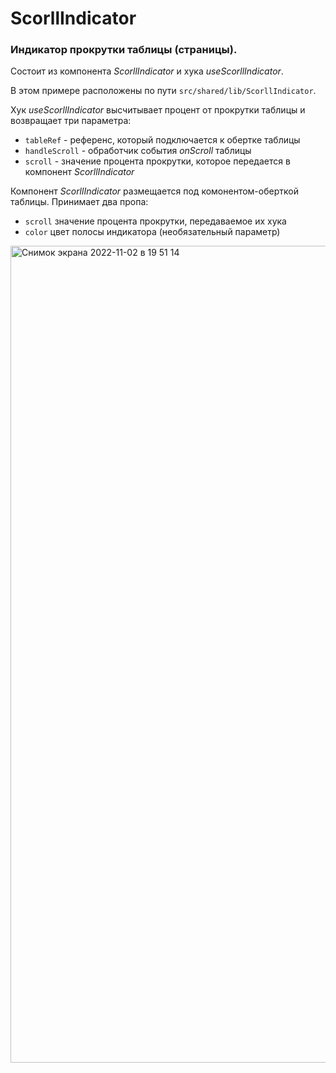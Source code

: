 # ScorllIndicator
### Индикатор прокрутки таблицы (страницы).

Состоит из компонента _ScorllIndicator_ и хука _useScorllIndicator_.

В этом примере расположены по пути `src/shared/lib/ScorllIndicator`.

Хук _useScorllIndicator_ высчитывает процент от прокрутки таблицы и возвращает три параметра:
+ `tableRef` - референс, который подключается к обертке таблицы
+ `handleScroll` - обработчик события _onScroll_ таблицы
+ `scroll` - значение процента прокрутки, которое передается в компонент _ScorllIndicator_ 

Компонент _ScorllIndicator_ размещается под комонентом-оберткой таблицы.
Принимает два пропа:
+ `scroll` значение процента прокрутки, передаваемое их хука
+ `color` цвет полосы индикатора (необязательный параметр)

<img width="1307" alt="Снимок экрана 2022-11-02 в 19 51 14" src="https://user-images.githubusercontent.com/49967730/199551622-c8513578-16f0-44a1-9e49-39628ec30970.png">

